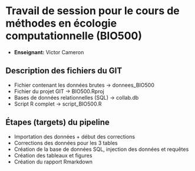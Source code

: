 # Travail de session pour le cours de méthodes en écologie computationnelle (BIO500)

- **Enseignant:** Victor Cameron

## Description des fichiers du GIT

- Fichier contenant les données brutes -> donnees_BIO500
- Fichier du projet GIT -> BIO500.Rproj
- Bases de données relationnelles (SQL) -> collab.db
- Script R complet -> script_BIO500.R

## Étapes (targets) du pipeline

- Importation des données + début des corrections
- Corrections des données pour les 3 tables
- Création de la base de données SQL, injection des données et requêtes
- Création des tableaux et figures
- Création du rapport Rmarkdown
